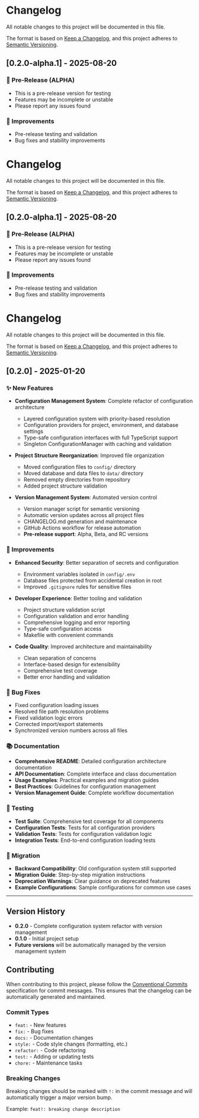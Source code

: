# Changelog

All notable changes to this project will be documented in this file.

The format is based on [Keep a Changelog](https://keepachangelog.com/en/1.0.0/),
and this project adheres to [Semantic Versioning](https://semver.org/spec/v2.0.0.html).

## [0.2.0-alpha.1] - 2025-08-20
### 🧪 Pre-Release (ALPHA)
- This is a pre-release version for testing
- Features may be incomplete or unstable
- Please report any issues found

### 🔧 Improvements
- Pre-release testing and validation
- Bug fixes and stability improvements


# Changelog

All notable changes to this project will be documented in this file.

The format is based on [Keep a Changelog](https://keepachangelog.com/en/1.0.0/),
and this project adheres to [Semantic Versioning](https://semver.org/spec/v2.0.0.html).

## [0.2.0-alpha.1] - 2025-08-20
### 🧪 Pre-Release (ALPHA)
- This is a pre-release version for testing
- Features may be incomplete or unstable
- Please report any issues found

### 🔧 Improvements
- Pre-release testing and validation
- Bug fixes and stability improvements


# Changelog

All notable changes to this project will be documented in this file.

The format is based on [Keep a Changelog](https://keepachangelog.com/en/1.0.0/),
and this project adheres to [Semantic Versioning](https://semver.org/spec/v2.0.0.html).

## [0.2.0] - 2025-01-20

### ✨ New Features
- **Configuration Management System**: Complete refactor of configuration architecture
  - Layered configuration system with priority-based resolution
  - Configuration providers for project, environment, and database settings
  - Type-safe configuration interfaces with full TypeScript support
  - Singleton ConfigurationManager with caching and validation

- **Project Structure Reorganization**: Improved file organization
  - Moved configuration files to `config/` directory
  - Moved database and data files to `data/` directory
  - Removed empty directories from repository
  - Added project structure validation

- **Version Management System**: Automated version control
  - Version manager script for semantic versioning
  - Automatic version updates across all project files
  - CHANGELOG.md generation and maintenance
  - GitHub Actions workflow for release automation
  - **Pre-release support**: Alpha, Beta, and RC versions

### 🔧 Improvements
- **Enhanced Security**: Better separation of secrets and configuration
  - Environment variables isolated in `config/.env`
  - Database files protected from accidental creation in root
  - Improved `.gitignore` rules for sensitive files

- **Developer Experience**: Better tooling and validation
  - Project structure validation script
  - Configuration validation and error handling
  - Comprehensive logging and error reporting
  - Type-safe configuration access
  - Makefile with convenient commands

- **Code Quality**: Improved architecture and maintainability
  - Clean separation of concerns
  - Interface-based design for extensibility
  - Comprehensive test coverage
  - Better error handling and validation

### 🐛 Bug Fixes
- Fixed configuration loading issues
- Resolved file path resolution problems
- Fixed validation logic errors
- Corrected import/export statements
- Synchronized version numbers across all files

### 📚 Documentation
- **Comprehensive README**: Detailed configuration architecture documentation
- **API Documentation**: Complete interface and class documentation
- **Usage Examples**: Practical examples and migration guides
- **Best Practices**: Guidelines for configuration management
- **Version Management Guide**: Complete workflow documentation

### 🧪 Testing
- **Test Suite**: Comprehensive test coverage for all components
- **Configuration Tests**: Tests for all configuration providers
- **Validation Tests**: Tests for configuration validation logic
- **Integration Tests**: End-to-end configuration loading tests

### 🔄 Migration
- **Backward Compatibility**: Old configuration system still supported
- **Migration Guide**: Step-by-step migration instructions
- **Deprecation Warnings**: Clear guidance on deprecated features
- **Example Configurations**: Sample configurations for common use cases

---

## Version History

- **0.2.0** - Complete configuration system refactor with version management
- **0.1.0** - Initial project setup
- **Future versions** will be automatically managed by the version management system

## Contributing

When contributing to this project, please follow the [Conventional Commits](https://www.conventionalcommits.org/) specification for commit messages. This ensures that the changelog can be automatically generated and maintained.

### Commit Types

- `feat:` - New features
- `fix:` - Bug fixes
- `docs:` - Documentation changes
- `style:` - Code style changes (formatting, etc.)
- `refactor:` - Code refactoring
- `test:` - Adding or updating tests
- `chore:` - Maintenance tasks

### Breaking Changes

Breaking changes should be marked with `!:` in the commit message and will automatically trigger a major version bump.

Example: `feat!: breaking change description`
